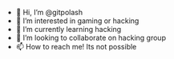 - 👋 Hi, I’m @gitpolash
- 👀 I’m interested in gaming or hacking
- 🌱 I’m currently learning hacking
- 💞️ I’m looking to collaborate on hacking group
- 📫 How to reach me! Its not possible 

<!---
gitpolash/gitpolash is a ✨ special ✨ repository because its `README.md` (this file) appears on your GitHub profile.
You can click the Preview link to take a look at your changes.
--->
